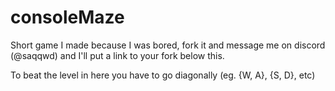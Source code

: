 # consoleMaze
Short game I made because I was bored, fork it and message me on discord (@saqqwd) and I'll put a link to your fork below this.

To beat the level in here you have to go diagonally (eg. {W, A}, {S, D}, etc)
